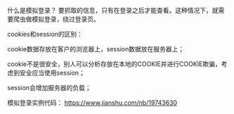 什么是模拟登录？
要抓取的信息，只有在登录之后才能查看。这种情况下，就需要爬虫做模拟登录，绕过登录页。

cookies和session的区别：

cookie数据存放在客户的浏览器上，session数据放在服务器上；

cookie不是很安全，别人可以分析存放在本地的COOKIE并进行COOKIE欺骗，考虑到安全应当使用session；

session会增加服务器的负载；



模拟登录实例代码：
https://www.jianshu.com/nb/19743630
